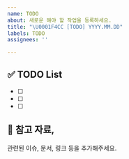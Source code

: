 ```yaml
---
name: TODO
about: 새로운 해야 할 작업을 등록하세요.
title: "\U0001F4CC [TODO] YYYY.MM.DD"
labels: TODO
assignees: ''

---
```


## ✅ TODO List
- [ ] 
- [ ] 
- [ ] 

## 🔗 참고 자료,
관련된 이슈, 문서, 링크 등을 추가해주세요.
